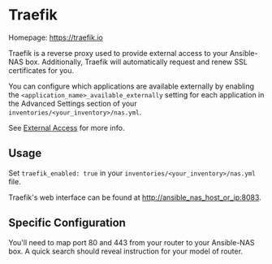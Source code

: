 # Traefik

Homepage: <https://traefik.io>

Traefik is a reverse proxy used to provide external access to your Ansible-NAS box. Additionally, Traefik will automatically request and renew SSL certificates for you.

You can configure which applications are available externally by enabling the `<application_name>_available_externally` setting
for each application in the Advanced Settings section of your `inventories/<your_inventory>/nas.yml`.

See [External Access](../configuration/external_access.md) for more info.

## Usage

Set `traefik_enabled: true` in your `inventories/<your_inventory>/nas.yml` file.

Traefik's web interface can be found at <http://ansible_nas_host_or_ip:8083>.

## Specific Configuration

You'll need to map port 80 and 443 from your router to your Ansible-NAS box. A quick search should reveal instruction for your model of router.
